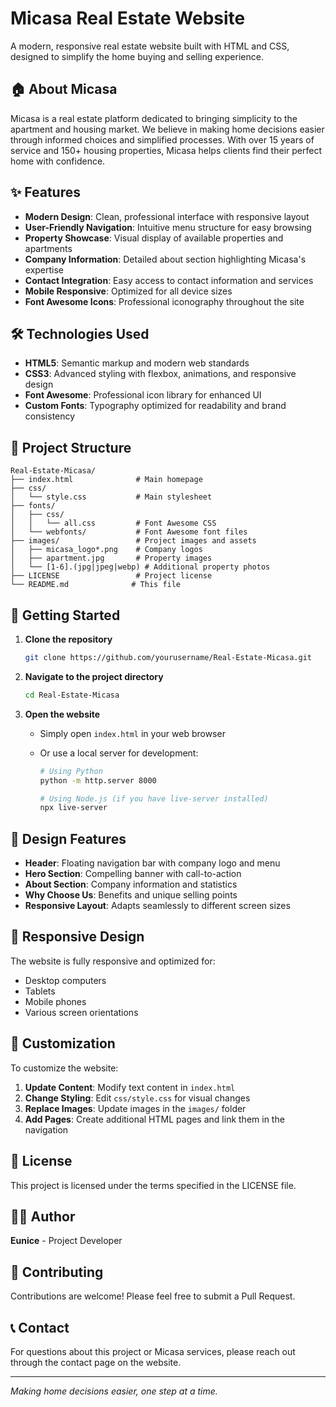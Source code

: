 # Micasa Real Estate Website

A modern, responsive real estate website built with HTML and CSS, designed to simplify the home buying and selling experience.

## 🏠 About Micasa

Micasa is a real estate platform dedicated to bringing simplicity to the apartment and housing market. We believe in making home decisions easier through informed choices and simplified processes. With over 15 years of service and 150+ housing properties, Micasa helps clients find their perfect home with confidence.

## ✨ Features

- **Modern Design**: Clean, professional interface with responsive layout
- **User-Friendly Navigation**: Intuitive menu structure for easy browsing
- **Property Showcase**: Visual display of available properties and apartments
- **Company Information**: Detailed about section highlighting Micasa's expertise
- **Contact Integration**: Easy access to contact information and services
- **Mobile Responsive**: Optimized for all device sizes
- **Font Awesome Icons**: Professional iconography throughout the site

## 🛠️ Technologies Used

- **HTML5**: Semantic markup and modern web standards
- **CSS3**: Advanced styling with flexbox, animations, and responsive design
- **Font Awesome**: Professional icon library for enhanced UI
- **Custom Fonts**: Typography optimized for readability and brand consistency

## 📁 Project Structure

```
Real-Estate-Micasa/
├── index.html              # Main homepage
├── css/
│   └── style.css           # Main stylesheet
├── fonts/
│   ├── css/
│   │   └── all.css         # Font Awesome CSS
│   └── webfonts/           # Font Awesome font files
├── images/                 # Project images and assets
│   ├── micasa_logo*.png    # Company logos
│   ├── apartment.jpg       # Property images
│   └── [1-6].(jpg|jpeg|webp) # Additional property photos
├── LICENSE                 # Project license
└── README.md              # This file
```

## 🚀 Getting Started

1. **Clone the repository**

   ```bash
   git clone https://github.com/yourusername/Real-Estate-Micasa.git
   ```

2. **Navigate to the project directory**

   ```bash
   cd Real-Estate-Micasa
   ```

3. **Open the website**

   - Simply open `index.html` in your web browser
   - Or use a local server for development:

     ```bash
     # Using Python
     python -m http.server 8000

     # Using Node.js (if you have live-server installed)
     npx live-server
     ```

## 🎨 Design Features

- **Header**: Floating navigation bar with company logo and menu
- **Hero Section**: Compelling banner with call-to-action
- **About Section**: Company information and statistics
- **Why Choose Us**: Benefits and unique selling points
- **Responsive Layout**: Adapts seamlessly to different screen sizes

## 📱 Responsive Design

The website is fully responsive and optimized for:

- Desktop computers
- Tablets
- Mobile phones
- Various screen orientations

## 🔧 Customization

To customize the website:

1. **Update Content**: Modify text content in `index.html`
2. **Change Styling**: Edit `css/style.css` for visual changes
3. **Replace Images**: Update images in the `images/` folder
4. **Add Pages**: Create additional HTML pages and link them in the navigation

## 📄 License

This project is licensed under the terms specified in the LICENSE file.

## 👨‍💻 Author

**Eunice** - Project Developer

## 🤝 Contributing

Contributions are welcome! Please feel free to submit a Pull Request.

## 📞 Contact

For questions about this project or Micasa services, please reach out through the contact page on the website.

---

_Making home decisions easier, one step at a time._
